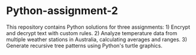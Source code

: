 # Python-assignment-2
This repository contains Python solutions for three assignments: 1) Encrypt and decrypt text with custom rules. 2) Analyze temperature data from multiple weather stations in Australia, calculating averages and ranges. 3) Generate recursive tree patterns using Python's turtle graphics.

